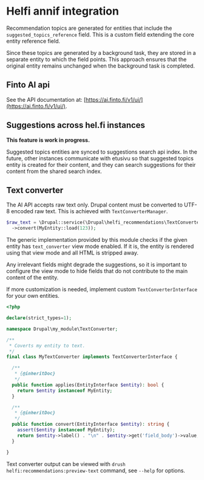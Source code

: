 # Helfi annif integration

Recommendation topics are generated for entities that include the `suggested_topics_reference` field. This is a custom field extending the core entity reference field.

Since these topics are generated by a background task, they are stored in a separate entity to which the field points. This approach ensures that the original entity remains unchanged when the background task is completed.

## Finto AI api

See the API documentation at: [https://ai.finto.fi/v1/ui/](https://ai.finto.fi/v1/ui/).

## Suggestions across hel.fi instances

**This feature is work in progress.**

Suggested topics entities are synced to suggestions search api index. In the future, other instances communicate with etusivu so that suggested topics entity is created for their content, and they can search suggestions for their content from the shared search index.

## Text converter

The AI API accepts raw text only. Drupal content must be converted to UTF-8 encoded raw text. This is achieved with `TextConverterManager`.

```php
$raw_text = \Drupal::service(\Drupal\helfi_recommendations\TextConverter\TextConverterManager::class)
  ->convert(MyEntity::load(123));
```

The generic implementation provided by this module checks if the given entity has `text_converter` view mode enabled. If it is, the entity is rendered using that view mode and all HTML is stripped away.

Any irrelevant fields might degrade the suggestions, so it is important to configure the view mode to hide fields that do not contribute to the main content of the entity.

If more customization is needed, implement custom `TextConverterInterface` for your own entities.

```php
<?php

declare(strict_types=1);

namespace Drupal\my_module\TextConverter;

/**
 * Coverts my entity to text.
 */
final class MyTextConverter implements TextConverterInterface {

  /**
   * {@inheritDoc}
   */
  public function applies(EntityInterface $entity): bool {
    return $entity instanceof MyEntity;
  }

  /**
   * {@inheritDoc}
   */
  public function convert(EntityInterface $entity): string {
    assert($entity instanceof MyEntity);
    return $entity->label() . "\n" . $entity->get('field_body')->value;
  }

}

```

Text converter output can be viewed with `drush helfi:recommendations:preview-text` command, see `--help` for options.
